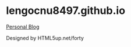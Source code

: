 # lengocnu8497.github.io
[Personal Blog](https://lengocnu8497.github.io/)

Designed by HTML5up.net/forty
